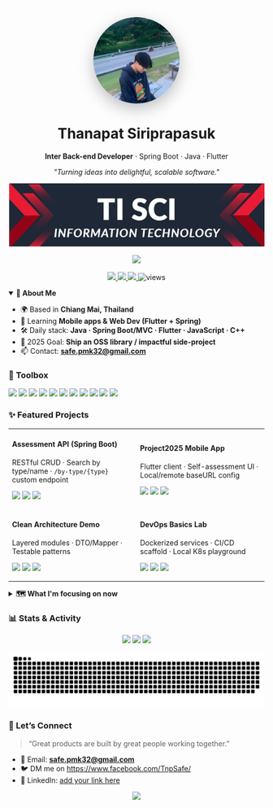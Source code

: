 <!-- =========================
     HERO / BANNER
========================= -->
<p align="center">
  <img src="pro.jpg" alt="Thanapat Siriprapasuk" width="170" style="border-radius:50%; box-shadow:0 10px 30px rgba(0,0,0,.25);" />
</p>

<h1 align="center">Thanapat Siriprapasuk</h1>
<p align="center">
  <strong>Inter Back-end Developer</strong> · Spring Boot · Java · Flutter  
</p>
<p align="center"><i>"Turning ideas into delightful, scalable software."</i></p>

<!-- Neon Gradient Bar -->
<p align="center">
  <img src="banner.jpg" alt="banner">
</p>

<!-- Wavy Divider -->
<p align="center">
  <img src="https://capsule-render.vercel.app/api?type=waving&color=0:8A2BE2,100:00E5FF&height=120&section=header&text=Hello%20World&fontAlignY=35&fontColor=FFFFFF&fontSize=30" />
</p>

<!-- =========================
     QUICK BADGES
========================= -->
<p align="center">
  <a href="mailto:safe.pmk32@gmail.com">
    <img src="https://img.shields.io/badge/Email-safe.pmk32%40gmail.com-0A66C2?style=for-the-badge&logo=gmail&logoColor=white" />
  </a>
  <a href="https://www.facebook.com/TnpSafe">
    <img src="https://img.shields.io/badge/Facebook-TnpSafe-1877F2?style=for-the-badge&logo=facebook&logoColor=white" />
  </a>
  <a href="https://twitter.com/">
    <img src="https://img.shields.io/badge/X(Twitter)-follow-000000?style=for-the-badge&logo=x&logoColor=white" />
  </a>
  <img src="https://komarev.com/ghpvc/?username=SORSAFEXXD&style=for-the-badge" alt="views"/>
</p>

<!-- =========================
     ABOUT ME (collapsible)
========================= -->
<details open>
  <summary><b>🔎 About Me</b></summary>

- 🌍 Based in **Chiang Mai, Thailand**  
- 🌱 Learning **Mobile apps & Web Dev (Flutter + Spring)**  
- 🛠 Daily stack: **Java · Spring Boot/MVC · Flutter · JavaScript · C++**  
- 🎯 2025 Goal: **Ship an OSS library / impactful side-project**  
- 📫 Contact: **safe.pmk32@gmail.com**
</details>

<!-- =========================
     TOOLBOX: CHIP BOARD
========================= -->
<h3>🧰 Toolbox</h3>

<p>
  <!-- Core -->
  <img src="https://img.shields.io/badge/Java-ED8B00?logo=openjdk&logoColor=white" />
  <img src="https://img.shields.io/badge/Spring%20Boot-6DB33F?logo=springboot&logoColor=white" />
  <img src="https://img.shields.io/badge/Flutter-02569B?logo=flutter&logoColor=white" />
  <img src="https://img.shields.io/badge/Dart-0175C2?logo=dart&logoColor=white" />
  <img src="https://img.shields.io/badge/Node.js-339933?logo=node.js&logoColor=white" />
  <img src="https://img.shields.io/badge/React-20232A?logo=react&logoColor=61DAFB" />
  <!-- Infra/Tools -->
  <img src="https://img.shields.io/badge/Docker-2496ED?logo=docker&logoColor=white" />
  <img src="https://img.shields.io/badge/GCP-4285F4?logo=googlecloud&logoColor=white" />
  <img src="https://img.shields.io/badge/Firebase-FFCA28?logo=firebase&logoColor=black" />
  <img src="https://img.shields.io/badge/Linux-FCC624?logo=linux&logoColor=black" />
  <img src="https://img.shields.io/badge/VS%20Code-007ACC?logo=visualstudiocode&logoColor=white" />
</p>

<!-- =========================
     FEATURED PROJECTS: CARDS
========================= -->
<h3>✨ Featured Projects</h3>

<table>
  <tr>
    <td width="50%">
      <h4>Assessment API (Spring Boot)</h4>
      <p>RESTful CRUD · Search by type/name · <code>/by-type/{type}</code> custom endpoint</p>
      <p>
        <a href="#"><img src="https://img.shields.io/badge/Repo-000?style=flat&logo=github&logoColor=white" /></a>
        <img src="https://img.shields.io/badge/Java-ED8B00?logo=openjdk&logoColor=white" />
        <img src="https://img.shields.io/badge/Spring_Boot-6DB33F?logo=springboot&logoColor=white" />
      </p>
    </td>
    <td width="50%">
      <h4>Project2025 Mobile App</h4>
      <p>Flutter client · Self-assessment UI · Local/remote baseURL config</p>
      <p>
        <a href="#"><img src="https://img.shields.io/badge/Repo-000?style=flat&logo=github&logoColor=white" /></a>
        <img src="https://img.shields.io/badge/Flutter-02569B?logo=flutter&logoColor=white" />
        <img src="https://img.shields.io/badge/Dart-0175C2?logo=dart&logoColor=white" />
      </p>
    </td>
  </tr>
  <tr>
    <td width="50%">
      <h4>Clean Architecture Demo</h4>
      <p>Layered modules · DTO/Mapper · Testable patterns</p>
      <p>
        <a href="#"><img src="https://img.shields.io/badge/Repo-000?style=flat&logo=github&logoColor=white" /></a>
        <img src="https://img.shields.io/badge/Spring_MVC-6DB33F?logo=spring&logoColor=white" />
        <img src="https://img.shields.io/badge/JUnit-25A162?logo=junit5&logoColor=white" />
      </p>
    </td>
    <td width="50%">
      <h4>DevOps Basics Lab</h4>
      <p>Dockerized services · CI/CD scaffold · Local K8s playground</p>
      <p>
        <a href="#"><img src="https://img.shields.io/badge/Repo-000?style=flat&logo=github&logoColor=white" /></a>
        <img src="https://img.shields.io/badge/Docker-2496ED?logo=docker&logoColor=white" />
        <img src="https://img.shields.io/badge/GitHub_Actions-2088FF?logo=githubactions&logoColor=white" />
      </p>
    </td>
  </tr>
</table>

<!-- =========================
     NOW / FOCUS
========================= -->
<details>
  <summary><b>🗺️ What I'm focusing on now</b></summary>

- Polish a production-grade Spring Boot starter
- Publish a Flutter package for clean form state
- Write dev notes: pragmatic REST, DTO mapping, and testing cheatsheets
</details>

<!-- =========================
     STATS ZONE
========================= -->
<h3>📊 Stats & Activity</h3>
<div align="center">
  <img src="https://github-readme-stats.vercel.app/api?username=SORSAFEXXD&show_icons=true&hide_title=true&theme=tokyonight" height="155" />
  <img src="https://github-readme-stats.vercel.app/api/top-langs/?username=SORSAFEXXD&layout=compact&theme=tokyonight" height="155" />
  <img src="https://streak-stats.demolab.com?user=SORSAFEXXD&theme=tokyonight&hide_border=true" height="155" />
</div>

<!-- Contribution Snake (dark) -->
<p align="center">
  <img src="https://raw.githubusercontent.com/Platane/snk/output/github-contribution-grid-snake-dark.svg" alt="snake" />
</p>

<!-- =========================
     CONTACT / FOOTER
========================= -->
<h3>🤝 Let’s Connect</h3>

> “Great products are built by great people working together.”

- 💌 Email: **safe.pmk32@gmail.com**  
- 🐦 DM me on https://www.facebook.com/TnpSafe/
- 🔗 LinkedIn: [add your link here  ](https://github.com/SORSAFEXXD)

<!-- Neon Wave Footer -->
<p align="center">
  <img src="https://capsule-render.vercel.app/api?type=waving&color=0:00E5FF,100:8A2BE2&height=120&section=footer" />
</p>
